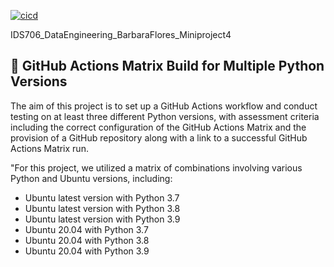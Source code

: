 [![cicd](https://github.com/nogibjj/IDS706_DataEngineering_BarbaraFlores_Miniproject4/actions/workflows/cicd.yml/badge.svg)](https://github.com/nogibjj/IDS706_DataEngineering_BarbaraFlores_Miniproject4/actions/workflows/cicd.yml)

IDS706_DataEngineering_BarbaraFlores_Miniproject4
## 🤖  GitHub Actions Matrix Build for Multiple Python Versions

The aim of this project is to set up a GitHub Actions workflow and conduct testing on at least three different Python versions, with assessment criteria including the correct configuration of the GitHub Actions Matrix and the provision of a GitHub repository along with a link to a successful GitHub Actions Matrix run.

"For this project, we utilized a matrix of combinations involving various Python and Ubuntu versions, including:

- Ubuntu latest version with Python 3.7
- Ubuntu latest version with Python 3.8
- Ubuntu latest version with Python 3.9
- Ubuntu 20.04 with Python 3.7
- Ubuntu 20.04 with Python 3.8
- Ubuntu 20.04 with Python 3.9
